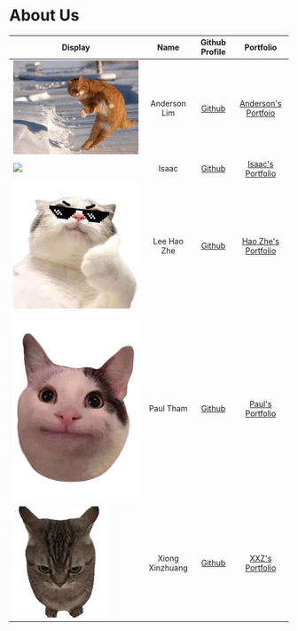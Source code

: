 # About Us

Display | Name  | Github Profile | Portfolio 
--------|:-----:|:--------------:|:---------:
![Ice-cold Catnaldo](images/Catnaldo.jpeg) | Anderson Lim | [Github](https://github.com/Holy-An)| [Anderson's Portfoio](https://github.com/AY2425S1-CS2113-W12-2/tp/blob/master/docs/team/holy-an.md)
![](https://avatars.githubusercontent.com/u/141603285?s=400&u=bf5b9eb5fde9c6bd5ab3f007f24ca6db6e24870b&v=4) | Isaac | [Github](https://github.com/isaacsaw25) | [Isaac's Portfolio](https://github.com/AY2425S1-CS2113-W12-2/tp/blob/master/docs/team/isaacsaw25.md)
![SIU](images/ehz0ah.png) | Lee Hao Zhe | [Github](https://github.com/ehz0ah) | [Hao Zhe's Portfolio](https://github.com/AY2425S1-CS2113-W12-2/tp/blob/master/docs/team/ehz0ah.md)
![](images/grincat.png) | Paul Tham | [Github](https://github.com/paulktham)| [Paul's Portfolio](https://github.com/AY2425S1-CS2113-W12-2/tp/blob/master/docs/team/paulktham.md)
![](images/thisisxxz.jpg) | Xiong Xinzhuang | [Github](https://github.com/ThisisXXZ)|[XXZ's Portfolio](https://github.com/AY2425S1-CS2113-W12-2/tp/blob/master/docs/team/thisisxxz.md)
